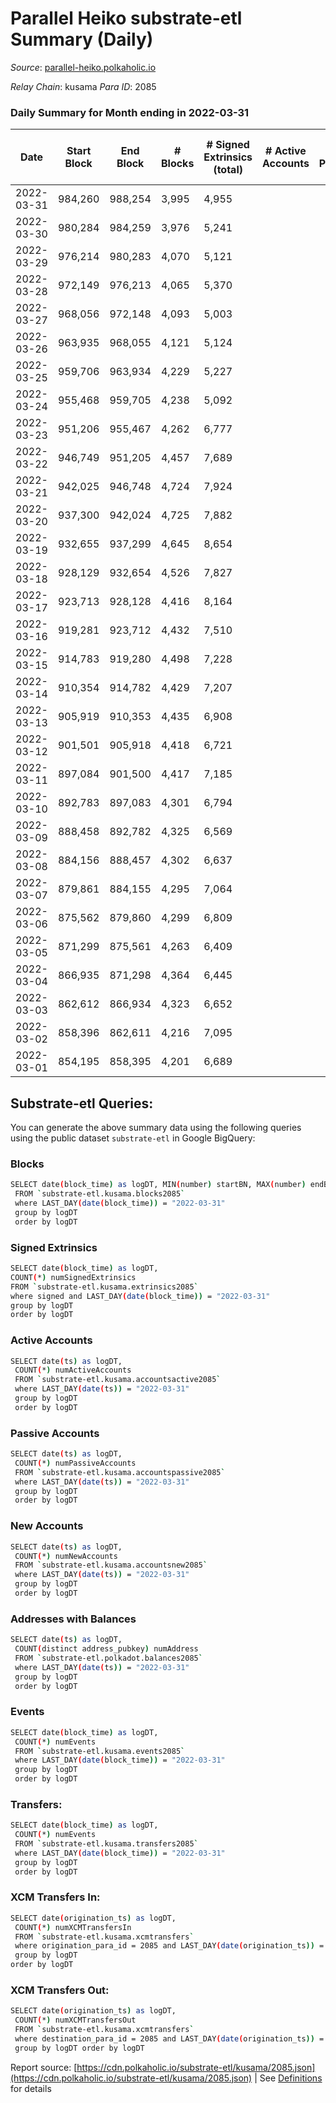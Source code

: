 # Parallel Heiko substrate-etl Summary (Daily)

_Source_: [parallel-heiko.polkaholic.io](https://parallel-heiko.polkaholic.io)

*Relay Chain*: kusama
*Para ID*: 2085



### Daily Summary for Month ending in 2022-03-31


| Date | Start Block | End Block | # Blocks | # Signed Extrinsics (total) | # Active Accounts | # Passive | # New | # Addresses with Balances | # Events | # Transfers | # XCM Transfers In | # XCM Transfers Out | Issues | 
| ---- | ----------- | --------- | -------- | --------------------------- | ----------------- | --------- | ----- | ------------------------- | -------- | ----------- | ------------------ | ------------------- | ------ |
| 2022-03-31 | 984,260 | 988,254 | 3,995 | 4,955 |  |  |  | 11,287 | 31,376 | 2,918 ($846,868.83) | 26 ($401,748.60) | 11 ($10,471.23) |  |
| 2022-03-30 | 980,284 | 984,259 | 3,976 | 5,241 |  |  |  | 11,274 | 33,567 | 3,534 ($271,528.76) | 46 ($203,082.25) | 31 ($23,898.37) |  |
| 2022-03-29 | 976,214 | 980,283 | 4,070 | 5,121 |  |  |  | 11,255 | 33,062 | 3,374 ($67,927.23) | 64 ($82,429.65) | 23 ($8,009.74) |  |
| 2022-03-28 | 972,149 | 976,213 | 4,065 | 5,370 |  |  |  | 11,236 | 34,141 | 3,449 ($382,435.46) | 49 ($363,113.72) | 47 ($17,930.55) |  |
| 2022-03-27 | 968,056 | 972,148 | 4,093 | 5,003 |  |  |  | 11,210 | 31,400 | 2,609 ($36,374.07) | 32 ($27,129.33) | 18 ($7,969.75) |  |
| 2022-03-26 | 963,935 | 968,055 | 4,121 | 5,124 |  |  |  | 11,194 | 31,852 | 2,528 ($24,594.60) | 21 ($20,749.52) | 17 ($5,910.15) |  |
| 2022-03-25 | 959,706 | 963,934 | 4,229 | 5,227 |  |  |  | 11,187 | 32,976 | 2,915 ($57,350.70) | 30 ($32,417.20) | 13 ($17,177.36) |  |
| 2022-03-24 | 955,468 | 959,705 | 4,238 | 5,092 |  |  |  | 11,174 | 32,693 | 3,099 ($27,316.87) | 35 ($10,061.75) | 17 ($4,475.46) |  |
| 2022-03-23 | 951,206 | 955,467 | 4,262 | 6,777 |  |  |  | 11,155 | 39,550 | 3,229 ($48,431.03) | 14 ($4,786.41) | 29 ($6,807.04) |  |
| 2022-03-22 | 946,749 | 951,205 | 4,457 | 7,689 |  |  |  | 11,149 | 44,427 | 3,627 ($30,612.94) | 33 ($80,027.72) | 40 ($7,028.61) |  |
| 2022-03-21 | 942,025 | 946,748 | 4,724 | 7,924 |  |  |  | 11,128 | 45,663 | 3,503 ($113,978.87) | 40 ($67,847.31) | 22 ($16,869.34) |  |
| 2022-03-20 | 937,300 | 942,024 | 4,725 | 7,882 |  |  |  | 11,101 | 45,871 | 3,774 ($69,857.07) | 51 ($231,247.09) | 16 ($15,559.72) |  |
| 2022-03-19 | 932,655 | 937,299 | 4,645 | 8,654 |  |  |  | 11,085 | 50,532 | 4,582 ($132,458.21) | 106 ($126,887.89) | 28 ($13,090.44) |  |
| 2022-03-18 | 928,129 | 932,654 | 4,526 | 7,827 |  |  |  | 11,028 | 45,265 | 3,685 ($37,869.11) | 63 ($24,552.56) | 38 ($8,707.55) |  |
| 2022-03-17 | 923,713 | 928,128 | 4,416 | 8,164 |  |  |  | 11,019 | 47,064 | 4,046 ($73,501.60) | 63 ($36,277.67) | 42 ($8,868.70) |  |
| 2022-03-16 | 919,281 | 923,712 | 4,432 | 7,510 |  |  |  | 10,998 | 42,106 | 2,499 ($14,041.07) | 38 ($9,489.29) | 14 ($6,191.53) |  |
| 2022-03-15 | 914,783 | 919,280 | 4,498 | 7,228 |  |  |  | 10,985 | 40,059 | 1,914 ($14,702.20) | 7 ($19,461.02) | 5 ($7,937.66) |  |
| 2022-03-14 | 910,354 | 914,782 | 4,429 | 7,207 |  |  |  | 10,980 | 39,038 | 1,228 ($86.99) | 4 ($191.60) | 1 ($1.17) |  |
| 2022-03-13 | 905,919 | 910,353 | 4,435 | 6,908 |  |  |  | 10,971 | 37,600 | 1,008 ($510.39) | 2 ($447.69) |   |  |
| 2022-03-12 | 901,501 | 905,918 | 4,418 | 6,721 |  |  |  | 10,965 | 36,941 | 1,135 ($4.41) | 2 ($648.74) |   |  |
| 2022-03-11 | 897,084 | 901,500 | 4,417 | 7,185 |  |  |  | 10,963 | 38,729 | 1,078 ($25.37) |   |   |  |
| 2022-03-10 | 892,783 | 897,083 | 4,301 | 6,794 |  |  |  | 10,963 | 36,520 | 705 ($0.00135) |   |   |  |
| 2022-03-09 | 888,458 | 892,782 | 4,325 | 6,569 |  |  |  | 10,963 | 35,946 | 977 ($44.06) |   |   |  |
| 2022-03-08 | 884,156 | 888,457 | 4,302 | 6,637 |  |  |  | 10,962 | 36,077 | 880 ($2.59) |   |   |  |
| 2022-03-07 | 879,861 | 884,155 | 4,295 | 7,064 |  |  |  | 10,962 | 37,907 | 1,005 ($0.00272) |   |   |  |
| 2022-03-06 | 875,562 | 879,860 | 4,299 | 6,809 |  |  |  | 10,962 | 37,371 | 1,424 ($0.00293) |   |   |  |
| 2022-03-05 | 871,299 | 875,561 | 4,263 | 6,409 |  |  |  | 10,962 | 35,329 | 1,107 ($2.51) |   |   |  |
| 2022-03-04 | 866,935 | 871,298 | 4,364 | 6,445 |  |  |  | 10,962 | 35,458 | 906 ($9.91) |   |   |  |
| 2022-03-03 | 862,612 | 866,934 | 4,323 | 6,652 |  |  |  | 10,962 | 36,686 | 1,365 ($674.99) |   |   |  |
| 2022-03-02 | 858,396 | 862,611 | 4,216 | 7,095 |  |  |  | 10,962 | 37,766 | 911 ($18.75) |   |   |  |
| 2022-03-01 | 854,195 | 858,395 | 4,201 | 6,689 |  |  |  | 10,959 | 36,154 | 949 ($0.00241) |   |   |  |

## Substrate-etl Queries:
You can generate the above summary data using the following queries using the public dataset `substrate-etl` in Google BigQuery:

### Blocks
```bash
SELECT date(block_time) as logDT, MIN(number) startBN, MAX(number) endBN, COUNT(*) numBlocks 
 FROM `substrate-etl.kusama.blocks2085`  
 where LAST_DAY(date(block_time)) = "2022-03-31" 
 group by logDT 
 order by logDT
```

### Signed Extrinsics
```bash
SELECT date(block_time) as logDT, 
COUNT(*) numSignedExtrinsics 
FROM `substrate-etl.kusama.extrinsics2085`  
where signed and LAST_DAY(date(block_time)) = "2022-03-31" 
group by logDT 
order by logDT
```

### Active Accounts
```bash
SELECT date(ts) as logDT, 
 COUNT(*) numActiveAccounts 
 FROM `substrate-etl.kusama.accountsactive2085` 
 where LAST_DAY(date(ts)) = "2022-03-31" 
 group by logDT 
 order by logDT
```

### Passive Accounts
```bash
SELECT date(ts) as logDT, 
 COUNT(*) numPassiveAccounts 
 FROM `substrate-etl.kusama.accountspassive2085` 
 where LAST_DAY(date(ts)) = "2022-03-31" 
 group by logDT 
 order by logDT
```

### New Accounts
```bash
SELECT date(ts) as logDT, 
 COUNT(*) numNewAccounts 
 FROM `substrate-etl.kusama.accountsnew2085` 
 where LAST_DAY(date(ts)) = "2022-03-31" 
 group by logDT
 order by logDT
```

### Addresses with Balances
```bash
SELECT date(ts) as logDT,
 COUNT(distinct address_pubkey) numAddress 
 FROM `substrate-etl.polkadot.balances2085` 
 where LAST_DAY(date(ts)) = "2022-03-31" 
 group by logDT 
 order by logDT
```

### Events
```bash
SELECT date(block_time) as logDT, 
 COUNT(*) numEvents 
 FROM `substrate-etl.kusama.events2085` 
 where LAST_DAY(date(block_time)) = "2022-03-31" 
 group by logDT 
 order by logDT
```

### Transfers:
```bash
SELECT date(block_time) as logDT, 
 COUNT(*) numEvents 
 FROM `substrate-etl.kusama.transfers2085` 
 where LAST_DAY(date(block_time)) = "2022-03-31" 
 group by logDT 
 order by logDT
```

### XCM Transfers In:
```bash
SELECT date(origination_ts) as logDT, 
 COUNT(*) numXCMTransfersIn 
 FROM `substrate-etl.kusama.xcmtransfers` 
 where origination_para_id = 2085 and LAST_DAY(date(origination_ts)) = "2022-03-31" 
 group by logDT 
order by logDT
```

### XCM Transfers Out:
```bash
SELECT date(origination_ts) as logDT, 
 COUNT(*) numXCMTransfersOut 
 FROM `substrate-etl.kusama.xcmtransfers` 
 where destination_para_id = 2085 and LAST_DAY(date(origination_ts)) = "2022-03-31" 
 group by logDT order by logDT
```


Report source: [https://cdn.polkaholic.io/substrate-etl/kusama/2085.json](https://cdn.polkaholic.io/substrate-etl/kusama/2085.json) | See [Definitions](/DEFINITIONS.md) for details
